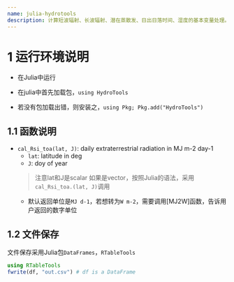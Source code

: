 ```yaml
---
name: julia-hydrotools
description: 计算短波辐射、长波辐射、潜在蒸散发、日出日落时间、湿度的基本变量处理。
---
```


# 1 运行环境说明

- 在Julia中运行

- 在julia中首先加载包，`using HydroTools`

- 若没有包加载出错，则安装之，`using Pkg; Pkg.add("HydroTools")`


## 1.1 函数说明

- `cal_Rsi_toa(lat, J)`: daily extraterrestrial radiation in MJ m-2 day-1
  + `lat`: latitude in deg
  + `J`: doy of year
  > 注意lat和J是scalar
  > 如果是vector，按照Julia的语法，采用`cal_Rsi_toa.(lat, J)`调用
  + 默认返回单位是`MJ d-1`，若想转为`W m-2`，需要调用[MJ2W]函数，告诉用户返回的数字单位


## 1.2 文件保存

文件保存采用Julia包`DataFrames`，`RTableTools`

```julia
using RTableTools
fwrite(df, "out.csv") # df is a DataFrame
```
